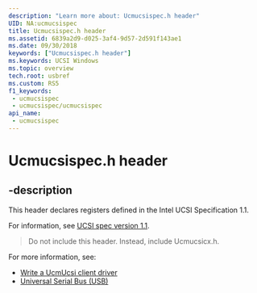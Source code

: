 ```yaml
---
description: "Learn more about: Ucmucsispec.h header"
UID: NA:ucmucsispec
title: Ucmucsispec.h header
ms.assetid: 6839a2d9-d025-3af4-9d57-2d591f143ae1
ms.date: 09/30/2018
keywords: ["Ucmucsispec.h header"]
ms.keywords: UCSI Windows
ms.topic: overview
tech.root: usbref
ms.custom: RS5
f1_keywords:
 - ucmucsispec
 - ucmucsispec/ucmucsispec
api_name:
 - ucmucsispec
---
```


# Ucmucsispec.h header


## -description

This header declares registers defined in the Intel UCSI Specification 1.1.

For information, see [UCSI spec version 1.1](https://www.intel.com/content/dam/www/public/us/en/documents/technical-specifications/usb-type-c-ucsi-spec.pdf).

> Do not include this header. Instead, include Ucmucsicx.h.

For more information, see:

- [Write a UcmUcsi client driver](/windows-hardware/drivers/usbcon/write-a-ucsi-driver)
- [Universal Serial Bus (USB)](/windows-hardware/drivers/usbcon)

